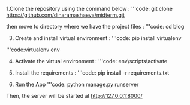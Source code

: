 1.Clone the repository using the command below :
'''code:
git clone https://github.com/dinaramashaeva/midterm.git

then move to directory where we have the project files : 
'''code:
cd blog

3. Create and install virtual environment :
'''code:
pip install virtualenv

'''code:virtualenv env


4. Activate the virtual environment :
'''code:
env\scripts\activate

5. Install the requirements :
'''code:
pip install -r requirements.txt

6. Run the App
'''code:
python manage.py runserver

Then, the server will be started at http://127.0.0.1:8000/
